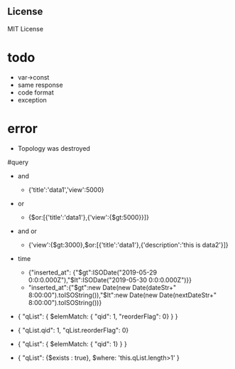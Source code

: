 
License
-------
MIT License


# todo
- var->const
- same response
- code format
- exception


# error
- Topology was destroyed

#query
- and
    - {'title':'data1','view':5000}
- or
    - {$or:[{'title':'data1'},{'view':{$gt:5000}}]}
- and or 
    - {'view':{$gt:3000},$or:[{'title':'data1'},{'description':'this is data2'}]}
- time
    - {"inserted_at": {"$gt":ISODate("2019-05-29 0:0:0.000Z"),"$lt":ISODate("2019-05-30 0:0:0.000Z")}}    
    - "inserted_at":{"$gt":new Date(new Date(dateStr+" 8:00:00").toISOString()),"$lt":new Date(new Date(nextDateStr+" 8:00:00").toISOString())}
    
- { "qList": { $elemMatch: { "qid": 1, "reorderFlag": 0} } }
- { "qList.qid": 1, "qList.reorderFlag": 0}
- { "qList": { $elemMatch: { "qid": 1} } }
- { "qList": {$exists : true}, $where: 'this.qList.length>1' }    